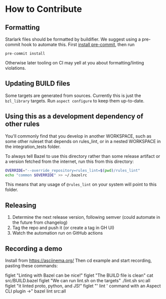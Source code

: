 # How to Contribute

## Formatting

Starlark files should be formatted by buildifier.
We suggest using a pre-commit hook to automate this.
First [install pre-commit](https://pre-commit.com/#installation),
then run

```shell
pre-commit install
```

Otherwise later tooling on CI may yell at you about formatting/linting violations.

## Updating BUILD files

Some targets are generated from sources.
Currently this is just the `bzl_library` targets.
Run `aspect configure` to keep them up-to-date.

## Using this as a development dependency of other rules

You'll commonly find that you develop in another WORKSPACE, such as
some other ruleset that depends on rules_lint, or in a nested
WORKSPACE in the integration_tests folder.

To always tell Bazel to use this directory rather than some release
artifact or a version fetched from the internet, run this from this
directory:

```sh
OVERRIDE="--override_repository=rules_lint=$(pwd)/rules_lint"
echo "common $OVERRIDE" >> ~/.bazelrc
```

This means that any usage of `@rules_lint` on your system will point to this folder.

## Releasing

1. Determine the next release version, following semver (could automate in the future from changelog)
1. Tag the repo and push it (or create a tag in GH UI)
1. Watch the automation run on GitHub actions

## Recording a demo

Install from https://asciinema.org/
Then cd example and start recording, pasting these commands:

figlet "Linting with Bazel can be nice!"
figlet "The BUILD file is clean"
cat src/BUILD.bazel
figlet "We can run lint.sh on the targets"
./lint.sh src:all
figlet "it linted proto, python, and JS!"
figlet "' lint ' command with an Aspect CLI plugin ->"
bazel lint src:all
